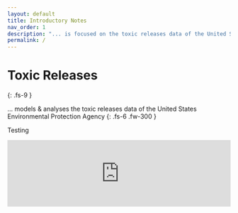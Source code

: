 ```yaml
---
layout: default
title: Introductory Notes
nav_order: 1
description: "... is focused on the toxic releases data of the United States Environmental Protection Agency"
permalink: /
---
```


# Toxic Releases
{: .fs-9 }

... models & analyses the toxic releases data of the United States Environmental Protection Agency
{: .fs-6 .fw-300 }


<p>Testing</p>

<iframe src="https://nbviewer.jupyter.org/github/vetiveria/cluster/blob/master/graphs/eigendecomposition/clusters.html" width="100%" style="border:none;">
</iframe>
